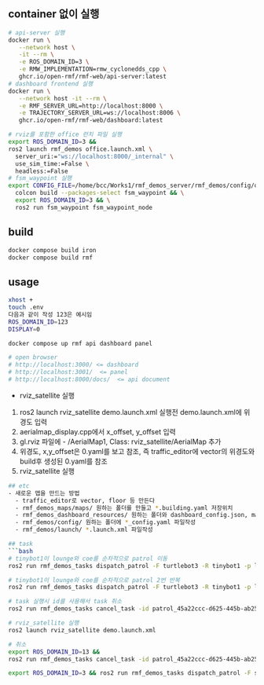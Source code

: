 ## container 없이 실행
```bash
# api-server 실행
docker run \
   --network host \
   -it --rm \
   -e ROS_DOMAIN_ID=3 \
   -e RMW_IMPLEMENTATION=rmw_cyclonedds_cpp \
   ghcr.io/open-rmf/rmf-web/api-server:latest
# dashboard frontend 실행
docker run \
   --network host -it --rm \
   -e RMF_SERVER_URL=http://localhost:8000 \
   -e TRAJECTORY_SERVER_URL=ws://localhost:8006 \
   ghcr.io/open-rmf/rmf-web/dashboard:latest

# rviz를 포함한 office 런치 파일 실행
export ROS_DOMAIN_ID=3 &&
ros2 launch rmf_demos office.launch.xml \
  server_uri:="ws://localhost:8000/_internal" \
  use_sim_time:=False \
  headless:=False
# fsm_waypoint 실행
export CONFIG_FILE=/home/bcc/Works1/rmf_demos_server/rmf_demos/config/office/tinyRobot_with_nav2_config.yaml && \
  colcon build --packages-select fsm_waypoint && \
  export ROS_DOMAIN_ID=3 && \
  ros2 run fsm_waypoint fsm_waypoint_node
```
## build
```bash
docker compose build iron
docker compose build rmf
```
## usage
```bash
xhost +
touch .env
다음과 같이 작성 123은 예시임
ROS_DOMAIN_ID=123
DISPLAY=0

docker compose up rmf api dashboard panel

# open browser
# http://localhost:3000/ <= dashboard
# http://localhost:3001/  <= panel
# http://localhost:8000/docs/  <= api document
```
- rviz_satellite 실행
1. ros2 launch rviz_satellite demo.launch.xml 실행전 demo.launch.xml에 위경도 입력
2. aerialmap_display.cpp에서 x_offset, y_offset 입력
3. gl.rviz 파일에 - /AerialMap1, Class: rviz_satellite/AerialMap 추가
4. 위경도, x,y_offset은 0.yaml를 보고 참조, 즉 traffic_editor에 vector의 위경도와 build후 생성된 0.yaml를 참조
5. rviz_satellite 실행

```bash
## etc
- 새로운 맵을 만드는 방법
  - traffic_editor로 vector, floor 등 만든다
  - rmf_demos_maps/maps/ 원하는 폴더를 만들고 *.building.yaml 저장위치
  - rmf_demos_dashboard_resources/ 원하는 폴더와 dashboard_config.json, main.json을 타 폴더내용 참고해서 작성할것 후에 rmf-panel-js에서 사용함
  - rmf_demos/config/ 원하는 폴더에 *_config.yaml 파일작성
  - rmf_demos/launch/ *.launch.xml 파일작성

## task
```bash
# tinybot1이 lounge와 coe를 순차적으로 patrol 이동
ros2 run rmf_demos_tasks dispatch_patrol -F turtlebot3 -R tinybot1 -p lounge coe

# tinybot1이 lounge와 coe를 순차적으로 patrol 2번 반복
ros2 run rmf_demos_tasks dispatch_patrol -F turtlebot3 -R tinybot1 -p lounge coe -n 2

# task 실행시 id를 사용해서 task 취소
ros2 run rmf_demos_tasks cancel_task -id patrol_45a22ccc-d625-445b-ab25-7c655aca5e02

# rviz_satellite 실행
ros2 launch rviz_satellite demo.launch.xml

# 취소
export ROS_DOMAIN_ID=13 &&
ros2 run rmf_demos_tasks cancel_task -id patrol_45a22ccc-d625-445b-ab25-7c655aca5e02

export ROS_DOMAIN_ID=3 && ros2 run rmf_demos_tasks dispatch_patrol -F sim_bot -R tinybot1 -p c0
```
